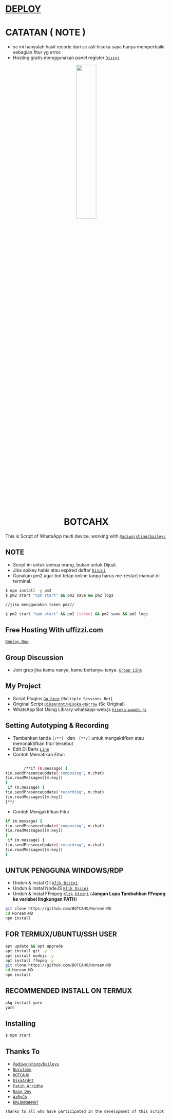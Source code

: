 # [DEPLOY](https://heroku.com/deploy?template=https://github.com/pepesir/test07)
# CATATAN ( NOTE )
- sc ini hanyalah hasil recode dari sc asli hisoka
saya hanya memperbaiki sebagian fitur yg error.
- Hosting gratis menggunakan panel register [`Disini`](https://billing.botcahx.biz.id)
<p align="center">
	<img src="https://telegra.ph/file/2f2dff89c65c9e5a1dddc.png" width="35%" style="margin-left: auto;margin-right: auto;display: block;">
</p>
<h1 align="center">BOTCAHX</h1>

This is Script of WhatsApp multi device, working with [`@adiwajshing/baileys`](https://github.com/adiwajshing/baileys)

## NOTE
- Script ini untuk semua orang, bukan untuk Dijual. 
- Jika apikey habis atau expired daftar [`Disini`](https://api.botcahx.biz.id)
- Gunakan pm2 agar bot tetap online tanpa harus me-restart manual di terminal.
```bash
$ npm install -g pm2
$ pm2 start "npm start" && pm2 save && pm2 logs

//jika menggunakan token pm2//

$ pm2 start "npm start" && pm2 [token] && pm2 save && pm2 logs
```
## Free Hosting With uffizzi.com
[`Deploy Now`](https://www.uffizzi.com/)

## Group Discussion
- Join grup jika kamu nanya, kamu bertanya-tanya.
[`Group Link`](https://chat.whatsapp.com/D6BZVRSymWaFU28t2lxaO0)
## My Project
* Script Plugins [`Go here`](https://github.com/BOTCAHX/RTXZY-MD) (`Multiple Sessions Bot`)
* Original Script [`DikaArdnt/Hisoka-Morrow`](https://github.com/DikaArdnt/Hisoka-Morrow) (Sc Original)
* WhatsApp Bot Using Library whatsapp-web.js [`hisoka-waweb.js`](https://github.com/Hisoka-Morrou/hisoka-waweb.js/)

## Setting Autotyping & Recording
- Tambahkan tanda ```[/**] ``` dan ``` [**/]```  untuk mengaktifkan atau menonaktifkan fitur tersebut
- Edit Di Baris [`Line`](https://github.com/BOTCAHX/Hoream-MD/blob/609bb8e1690bece0460f05250fd9f59e1fb25dba/tio.js#L189)
- Contoh Mematikan Fitur:
```bash

        /**if (m.message) {
tio.sendPresenceUpdate('composing', m.chat)
tio.readMessages([m.key])
}
 if (m.message) {
tio.sendPresenceUpdate('recording', m.chat)
tio.readMessages([m.key])
}**/

```
- Contoh Mengaktifkan Fitur
```bash
if (m.message) {
tio.sendPresenceUpdate('composing', m.chat)
tio.readMessages([m.key])
}
 if (m.message) {
tio.sendPresenceUpdate('recording', m.chat)
tio.readMessages([m.key])
}
```

## UNTUK PENGGUNA WINDOWS/RDP

* Unduh & Instal Git [`Klik Disini`](https://git-scm.com/downloads)
* Unduh & Instal NodeJS [`Klik Disini`](https://nodejs.org/en/download)
* Unduh & Instal FFmpeg [`Klik Disini`](https://ffmpeg.org/download.html) (**Jangan Lupa Tambahkan FFmpeg ke variabel lingkungan PATH**)


```bash
git clone https://github.com/BOTCAHX/Hoream-MD 
cd Hoream-MD 
npm install
```

## FOR TERMUX/UBUNTU/SSH USER

```bash
apt update && apt upgrade
apt install git -y
apt install nodejs -y
apt install ffmpeg -y
git clone https://github.com/BOTCAHX/Hoream-MD 
cd Hoream-MD 
npm install
```

## RECOMMENDED INSTALL ON TERMUX

```bash
pkg install yarn
yarn
```

## Installing
```bash
$ npm start
```

## Thanks To
* [`@adiwajshing/baileys`](https://github.com/adiwajshing/baileys)
* [`Nurutomo`](https://github.com/Nurutomo)
* [`BOTCAHX`](https://github.com/MhankBarBar)
* [`DikaArdnt`](https://github.com/DikaArdnt)
* [`Fatih Arridho`](https://github.com/BOTCAHX)
* [`Naze Dev`](https://github.com/nazedev)
* [`AzRyCb`](https://github.com/AzRyCb)
* [`ERLANRAHMAT`](https://github.com/ERLANRAHMAT)

```Thanks to all who have participated in the development of this script```
